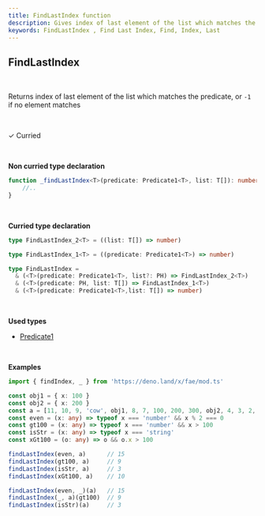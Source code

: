 ```yaml
---
title: FindLastIndex function
description: Gives index of last element of the list which matches the predicate, or `-1` if no element matches
keywords: FindLastIndex , Find Last Index, Find, Index, Last
---
```


## FindLastIndex

<br>

Returns index of last element of the list which matches the predicate, or `-1` if no element matches

<br>

&check; Curried

<br>

**Non curried type declaration**
```typescript
function _findLastIndex<T>(predicate: Predicate1<T>, list: T[]): number {
    //..
}
```

<br>

**Curried type declaration**

```typescript
type FindLastIndex_2<T> = ((list: T[]) => number)

type FindLastIndex_1<T> = ((predicate: Predicate1<T>) => number)

type FindLastIndex =
  & (<T>(predicate: Predicate1<T>, list?: PH) => FindLastIndex_2<T>)
  & (<T>(predicate: PH, list: T[]) => FindLastIndex_1<T>)
  & (<T>(predicate: Predicate1<T>,list: T[]) => number)
```

<br>

**Used types**
* [Predicate1](/types/Predicate1)

<br>

**Examples**
```typescript
import { findIndex, _ } from 'https://deno.land/x/fae/mod.ts'

const obj1 = { x: 100 }
const obj2 = { x: 200 }
const a = [11, 10, 9, 'cow', obj1, 8, 7, 100, 200, 300, obj2, 4, 3, 2, 1, 0]
const even = (x: any) => typeof x === 'number' && x % 2 === 0
const gt100 = (x: any) => typeof x === 'number' && x > 100
const isStr = (x: any) => typeof x === 'string'
const xGt100 = (o: any) => o && o.x > 100

findLastIndex(even, a)      // 15
findLastIndex(gt100, a)     // 9
findLastIndex(isStr, a)     // 3
findLastIndex(xGt100, a)    // 10

findLastIndex(even, _)(a)   // 15
findLastIndex(_, a)(gt100)  // 9
findLastIndex(isStr)(a)     // 3
``` 